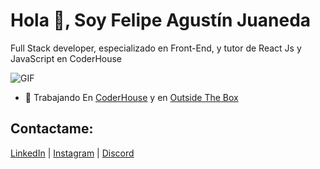 # Hola 👋, Soy Felipe Agustín Juaneda

Full Stack developer, especializado en Front-End, y tutor de React Js y JavaScript en CoderHouse

<div align="start">
  <img src="https://media1.giphy.com/media/v1.Y2lkPTc5MGI3NjExc3J2eDk3M2VrNDQxbmpjcHMzMXB0MHpvZmZhbWFtbHB2eDg4bWdkcyZlcD12MV9pbnRlcm5hbF9naWZfYnlfaWQmY3Q9Zw/qgQUggAC3Pfv687qPC/giphy.gif" alt="GIF" />
</div>

- 🔭 Trabajando En [CoderHouse](https://www.coderhouse.com/) y en [Outside The Box](https://www.outsidethebox.ar/)

## Contactame:

[LinkedIn](https://linkedin.com/in/https://www.linkedin.com/in/felipe-juaneda-8b7103190/) | [Instagram](https://instagram.com/felipejuaneda) | [Discord](https://discord.gg/[Tutor]felipejua#4786)




